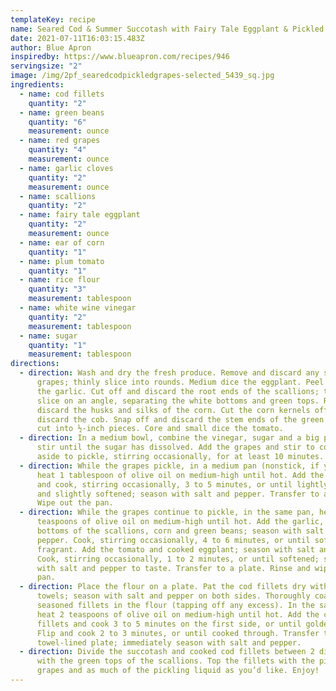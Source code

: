 ```yaml
---
templateKey: recipe
name: Seared Cod & Summer Succotash with Fairy Tale Eggplant & Pickled Grapes
date: 2021-07-11T16:03:15.483Z
author: Blue Apron
inspiredby: https://www.blueapron.com/recipes/946
servingsize: "2"
image: /img/2pf_searedcodpickledgrapes-selected_5439_sq.jpg
ingredients:
  - name: cod fillets
    quantity: "2"
  - name: green beans
    quantity: "6"
    measurement: ounce
  - name: red grapes
    quantity: "4"
    measurement: ounce
  - name: garlic cloves
    quantity: "2"
    measurement: ounce
  - name: scallions
    quantity: "2"
  - name: fairy tale eggplant
    quantity: "2"
    measurement: ounce
  - name: ear of corn
    quantity: "1"
  - name: plum tomato
    quantity: "1"
  - name: rice flour
    quantity: "3"
    measurement: tablespoon
  - name: white wine vinegar
    quantity: "2"
    measurement: tablespoon
  - name: sugar
    quantity: "1"
    measurement: tablespoon
directions:
  - direction: Wash and dry the fresh produce. Remove and discard any stems from the
      grapes; thinly slice into rounds. Medium dice the eggplant. Peel and mince
      the garlic. Cut off and discard the root ends of the scallions; thinly
      slice on an angle, separating the white bottoms and green tops. Remove and
      discard the husks and silks of the corn. Cut the corn kernels off the cob;
      discard the cob. Snap off and discard the stem ends of the green beans;
      cut into ½-inch pieces. Core and small dice the tomato.
  - direction: In a medium bowl, combine the vinegar, sugar and a big pinch of salt;
      stir until the sugar has dissolved. Add the grapes and stir to coat. Set
      aside to pickle, stirring occasionally, for at least 10 minutes.
  - direction: While the grapes pickle, in a medium pan (nonstick, if you have one),
      heat 1 tablespoon of olive oil on medium-high until hot. Add the eggplant
      and cook, stirring occasionally, 3 to 5 minutes, or until lightly browned
      and slightly softened; season with salt and pepper. Transfer to a plate.
      Wipe out the pan.
  - direction: While the grapes continue to pickle, in the same pan, heat 2
      teaspoons of olive oil on medium-high until hot. Add the garlic, white
      bottoms of the scallions, corn and green beans; season with salt and
      pepper. Cook, stirring occasionally, 4 to 6 minutes, or until softened and
      fragrant. Add the tomato and cooked eggplant; season with salt and pepper.
      Cook, stirring occasionally, 1 to 2 minutes, or until softened; season
      with salt and pepper to taste. Transfer to a plate. Rinse and wipe out the
      pan.
  - direction: Place the flour on a plate. Pat the cod fillets dry with paper
      towels; season with salt and pepper on both sides. Thoroughly coat the
      seasoned fillets in the flour (tapping off any excess). In the same pan,
      heat 2 teaspoons of olive oil on medium-high until hot. Add the coated
      fillets and cook 3 to 5 minutes on the first side, or until golden brown.
      Flip and cook 2 to 3 minutes, or until cooked through. Transfer to a paper
      towel-lined plate; immediately season with salt and pepper.
  - direction: Divide the succotash and cooked cod fillets between 2 dishes. Garnish
      with the green tops of the scallions. Top the fillets with the pickled
      grapes and as much of the pickling liquid as you’d like. Enjoy!
---
```

